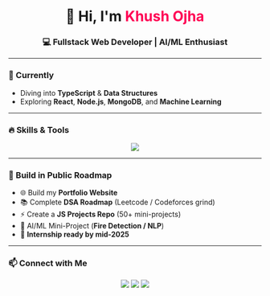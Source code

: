 <h1 align="center">👋 Hi, I'm <span style="color:#ff0055;">Khush Ojha</span></h1>
<h3 align="center">💻 Fullstack Web Developer | AI/ML Enthusiast</h3>

---

### 🚀 Currently
- Diving into **TypeScript** & **Data Structures**  
- Exploring **React**, **Node.js**, **MongoDB**, and **Machine Learning**

---

### 🔥 Skills & Tools  
<p align="center">
  <img src="https://skillicons.dev/icons?i=ts,js,react,nodejs,express,mongodb,python,git,github,html,css,tailwind,vscode" />
</p>

---

### 🚀 Build in Public Roadmap
- 🌐 Build my **Portfolio Website**  
- 📚 Complete **DSA Roadmap** (Leetcode / Codeforces grind)  
- ⚡ Create a **JS Projects Repo** (50+ mini-projects)  
- 🤖 AI/ML Mini-Project (**Fire Detection / NLP**)  
- 💼 **Internship ready by mid-2025**  

---

### 📫 Connect with Me
<p align="center">
  <a href="https://github.com/Khush-Ojha"><img src="https://img.shields.io/badge/GitHub-171515?style=for-the-badge&logo=github&logoColor=white"/></a>
  <a href="https://www.linkedin.com/in/khush-ojha"><img src="https://img.shields.io/badge/LinkedIn-0077b5?style=for-the-badge&logo=linkedin&logoColor=white"/></a>
  <a href="mailto:yourmail@gmail.com"><img src="https://img.shields.io/badge/Email-D14836?style=for-the-badge&logo=gmail&logoColor=white"/></a>
</p>
